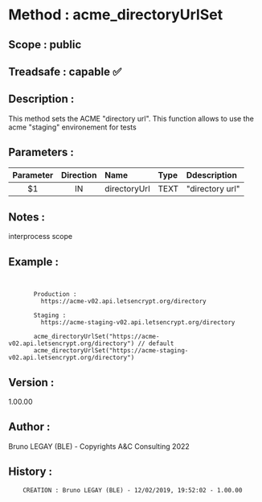 ﻿# **Method :** acme_directoryUrlSet## **Scope :** public## **Treadsafe :** capable ✅ ## **Description :** This method sets the ACME "directory url". This function allows to use the acme "staging" environement for tests## **Parameters :** | Parameter | Direction | Name | Type | Ddescription | |:----:|:----:|:----|:----|:----| | $1 | IN | directoryUrl | TEXT | "directory url" | ## **Notes :** interprocess scope## **Example :** ```             Production :         https://acme-v02.api.letsencrypt.org/directory             Staging :         https://acme-staging-v02.api.letsencrypt.org/directory             acme_directoryUrlSet("https://acme-v02.api.letsencrypt.org/directory") // default       acme_directoryUrlSet("https://acme-staging-v02.api.letsencrypt.org/directory")```## **Version :** 1.00.00## **Author :** Bruno LEGAY (BLE) - Copyrights A&C Consulting 2022## **History :**          CREATION : Bruno LEGAY (BLE) - 12/02/2019, 19:52:02 - 1.00.00
